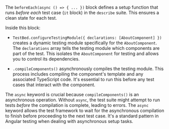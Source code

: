 The `beforeEach(async () => { ... })` block defines a setup function that runs *before each* test case (`it` block) in the `describe` suite. This ensures a clean state for each test.

Inside this block:

*   `TestBed.configureTestingModule({ declarations: [AboutComponent] })` creates a dynamic testing module specifically for the `AboutComponent`. The `declarations` array tells the testing module which components are part of the test. This isolates the `AboutComponent` for testing and allows you to control its dependencies.

*   `.compileComponents()` asynchronously compiles the testing module. This process includes compiling the component's template and any associated TypeScript code. It's essential to run this before any test cases that interact with the component.

The `async` keyword is crucial because `compileComponents()` is an asynchronous operation.  Without `async`, the test suite might attempt to run tests *before* the compilation is complete, leading to errors. The `async` keyword allows the test framework to wait for the asynchronous compilation to finish before proceeding to the next test case.  It's a standard pattern in Angular testing when dealing with asynchronous setup tasks.